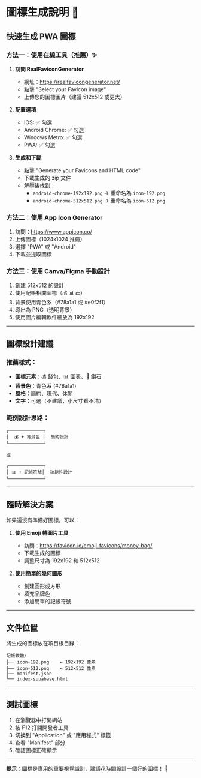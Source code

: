 # 圖標生成說明 🎨

## 快速生成 PWA 圖標

### 方法一：使用在線工具（推薦）✨

1. **訪問 RealFaviconGenerator**
   - 網址：https://realfavicongenerator.net/
   - 點擊 "Select your Favicon image"
   - 上傳您的圖標圖片（建議 512x512 或更大）

2. **配置選項**
   - iOS: ✅ 勾選
   - Android Chrome: ✅ 勾選
   - Windows Metro: ✅ 勾選
   - PWA: ✅ 勾選

3. **生成和下載**
   - 點擊 "Generate your Favicons and HTML code"
   - 下載生成的 zip 文件
   - 解壓後找到：
     - `android-chrome-192x192.png` → 重命名為 `icon-192.png`
     - `android-chrome-512x512.png` → 重命名為 `icon-512.png`

### 方法二：使用 App Icon Generator

1. 訪問：https://www.appicon.co/
2. 上傳圖標（1024x1024 推薦）
3. 選擇 "PWA" 或 "Android"
4. 下載並提取圖標

### 方法三：使用 Canva/Figma 手動設計

1. 創建 512x512 的設計
2. 使用記帳相關圖標（💰 📊 💵）
3. 背景使用青色系（#78a1a1 或 #e0f2f1）
4. 導出為 PNG（透明背景）
5. 使用圖片編輯軟件縮放為 192x192

---

## 圖標設計建議

### 推薦樣式：
- **圖標元素**：💰 錢包、📊 圖表、💎 鑽石
- **背景色**：青色系 (#78a1a1)
- **風格**：簡約、現代、休閒
- **文字**：可選（不建議，小尺寸看不清）

### 範例設計思路：
```
┌─────────────┐
│  💰 + 背景色 │  簡約設計
└─────────────┘

或

┌─────────────┐
│ 📊 + 記帳符號│  功能性設計
└─────────────┘
```

---

## 臨時解決方案

如果還沒有準備好圖標，可以：

1. **使用 Emoji 轉圖片工具**
   - 訪問：https://favicon.io/emoji-favicons/money-bag/
   - 下載生成的圖標
   - 調整尺寸為 192x192 和 512x512

2. **使用簡單的幾何圖形**
   - 創建圓形或方形
   - 填充品牌色
   - 添加簡單的記帳符號

---

## 文件位置

將生成的圖標放在項目根目錄：
```
記帳軟體/
├── icon-192.png    ← 192x192 像素
├── icon-512.png    ← 512x512 像素
├── manifest.json
└── index-supabase.html
```

---

## 測試圖標

1. 在瀏覽器中打開網站
2. 按 F12 打開開發者工具
3. 切換到 "Application" 或 "應用程式" 標籤
4. 查看 "Manifest" 部分
5. 確認圖標正確顯示

---

**提示**：圖標是應用的重要視覺識別，建議花時間設計一個好的圖標！ 🎨

